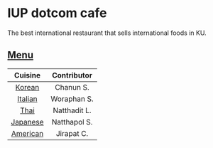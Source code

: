 # IUP dotcom cafe

The best international restaurant that sells international foods in KU.

## [Menu](menu.md)


| Cuisine | Contributor |
|:--------:|:-------------:|
| [Korean](menu.md#korean-food-section)  | Chanun S.   |
| [Italian](menu.md#italian-food-section) | Woraphan S. |
| [Thai](menu.md#thai-food-section)    | Natthadit L.|
| [Japanese](menu.md#japanese-food-section)| Natthapol S.|
| [American](menu.md#american-food-section)| Jirapat C.  |
